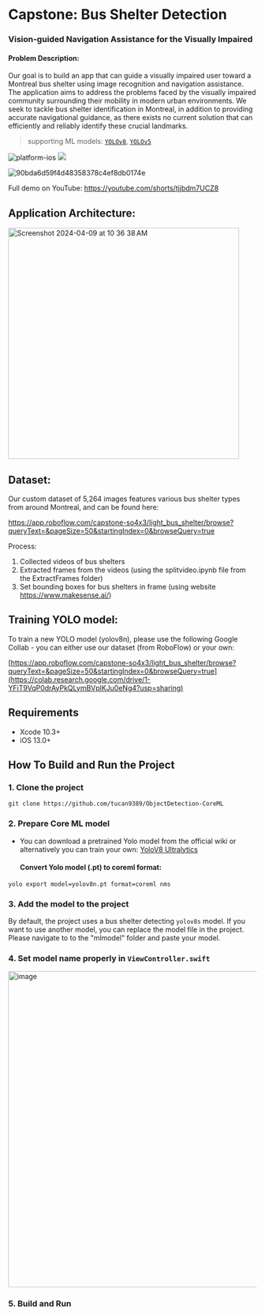 # Capstone: Bus Shelter Detection
### Vision-guided Navigation Assistance for the Visually Impaired
#### Problem Description:

Our goal is to build an app that can guide a visually impaired user toward a Montreal bus shelter using image recognition and navigation assistance. The application aims to address the problems faced by the visually impaired community surrounding their mobility in modern urban environments. We seek to tackle bus shelter identification in Montreal, in addition to providing accurate navigational guidance, as there exists no current solution that can efficiently and reliably identify these crucial landmarks.


> supporting ML models: [`YOLOv8`](https://github.com/ultralytics/ultralytics), [`YOLOv5`](https://github.com/ultralytics/yolov5)




![platform-ios](https://img.shields.io/badge/platform-ios-violet.svg)
![](https://img.shields.io/badge/CoreML-8A2BE2)

![90bda6d59f4d48358378c4ef8db0174e](https://github.com/Shared-Reality-Lab/BusShelterDetect/assets/68878155/a185c55f-fca1-469d-ac86-7cc36b71c367)


Full demo on YouTube: https://youtube.com/shorts/tjjbdm7UCZ8

## Application Architecture:
<img width="468" alt="Screenshot 2024-04-09 at 10 36 38 AM" src="https://github.com/Shared-Reality-Lab/BusShelterDetect/assets/68878155/5df70a5d-679a-4553-ad5f-0d272495080a">

## Dataset:

Our custom dataset of 5,264 images features various bus shelter types from around Montreal, and can be found here:

https://app.roboflow.com/capstone-so4x3/light_bus_shelter/browse?queryText=&pageSize=50&startingIndex=0&browseQuery=true

Process:
1) Collected videos of bus shelters
2) Extracted frames from the videos (using the splitvideo.ipynb file from the ExtractFrames folder)
3) Set bounding boxes for bus shelters in frame (using website https://www.makesense.ai/)
 

## Training YOLO model:

To train a new YOLO model (yolov8n), please use the following Google Collab - you can either use our dataset (from RoboFlow) or your own:

[https://app.roboflow.com/capstone-so4x3/light_bus_shelter/browse?queryText=&pageSize=50&startingIndex=0&browseQuery=true](https://colab.research.google.com/drive/1-YFiT9VqP0drAyPkQLymBVplKJu0eNg4?usp=sharing)


## Requirements

- Xcode 10.3+
- iOS 13.0+

## How To Build and Run the Project

### 1. Clone the project

```shell
git clone https://github.com/tucan9389/ObjectDetection-CoreML
```

### 2. Prepare Core ML model

- You can download a pretrained Yolo model from the official wiki or alternatively you can train your own: [YoloV8 Ultralytics](https://github.com/ultralytics/ultralytics)

  #### Convert Yolo model (.pt) to coreml format:

```shell
yolo export model=yolov8n.pt format=coreml nms
```

### 3. Add the model to the project

By default, the project uses a bus shelter detecting `yolov8s` model. If you want to use another model, you can replace the model file in the project. Please navigate to to the "mlmodel" folder and paste your model.

### 4. Set model name properly in `ViewController.swift`

<img width="640" alt="image" src="https://user-images.githubusercontent.com/37643248/188249496-20ba838c-7f0f-4457-adac-2fa11344c7de.png">

### 5. Build and Run


